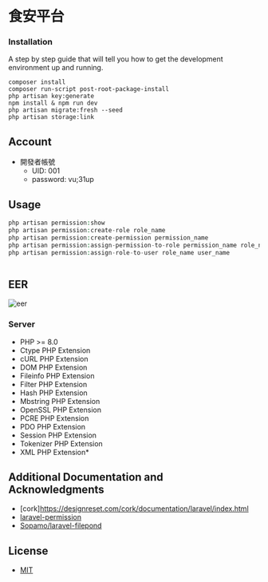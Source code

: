 # 食安平台

### Installation

A step by step guide that will tell you how to get the development environment up and running.

```
composer install
composer run-script post-root-package-install
php artisan key:generate
npm install & npm run dev
php artisan migrate:fresh --seed
php artisan storage:link
```

## Account

-   開發者帳號
    -   UID: 001
    -   password: vu;31up

## Usage

```php
php artisan permission:show
php artisan permission:create-role role_name
php artisan permission:create-permission permission_name
php artisan permission:assign-permission-to-role permission_name role_name
php artisan permission:assign-role-to-user role_name user_name
```

```php

```

## EER

![eer](https://i.imgur.com/w42sNb5.png)

### Server

-   PHP >= 8.0
-   Ctype PHP Extension
-   cURL PHP Extension
-   DOM PHP Extension
-   Fileinfo PHP Extension
-   Filter PHP Extension
-   Hash PHP Extension
-   Mbstring PHP Extension
-   OpenSSL PHP Extension
-   PCRE PHP Extension
-   PDO PHP Extension
-   Session PHP Extension
-   Tokenizer PHP Extension
-   XML PHP Extension\*

## Additional Documentation and Acknowledgments
-   [cork]https://designreset.com/cork/documentation/laravel/index.html
-   [laravel-permission](https://spatie.be/docs/laravel-permission/v5/introduction)
-   [Sopamo/laravel-filepond](https://github.com/Sopamo/laravel-filepond)

## License
-   [MIT](https://opensource.org/licenses/MIT)
```

